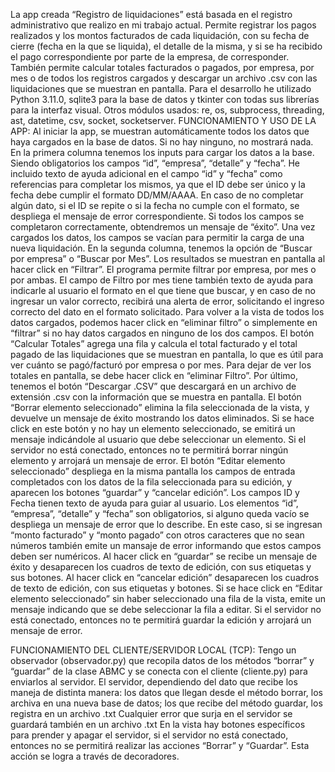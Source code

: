 La app creada “Registro de liquidaciones” está basada en el registro administrativo que realizo en mi trabajo actual. Permite registrar los pagos realizados y los montos facturados de cada liquidación, con su fecha de cierre (fecha en la que se liquida), el detalle de la misma, y si se ha recibido el pago correspondiente por parte de la empresa, de corresponder. También permite calcular totales facturados o pagados, por empresa, por mes o de todos los registros cargados y descargar un archivo .csv con las liquidaciones que se muestran en pantalla.
Para el desarrollo he utilizado Python 3.11.0, sqlite3 para la base de datos y tkinter con todas sus librerías para la interfaz visual. 
Otros módulos usados: re, os, subprocess, threading, ast, datetime, csv, socket, socketserver.
FUNCIONAMIENTO Y USO DE LA APP: 
Al iniciar la app, se muestran automáticamente todos los datos que haya cargados en la base de datos. Si no hay ninguno, no mostrará nada. 
En la primera columna tenemos los inputs para cargar los datos a la base. Siendo obligatorios los campos “id”, “empresa”, “detalle” y “fecha”. He incluido texto de ayuda adicional en el campo “id” y “fecha” como referencias para completar los mismos, ya que el ID debe ser único y la fecha debe cumplir el formato DD/MM/AAAA. En caso de no completar algún dato, si el ID se repite o si la fecha no cumple con el formato, se despliega el mensaje de error correspondiente. Si todos los campos se completaron correctamente, obtendremos un mensaje de “éxito”. Una vez cargados los datos, los campos se vacían para permitir la carga de una nueva liquidación.
En la segunda columna, tenemos la opción de “Buscar por empresa” o “Buscar por Mes”. Los resultados se muestran en pantalla al hacer click en “Filtrar”. El programa permite filtrar por empresa, por mes o por ambas. El campo de Filtro por mes tiene también texto de ayuda para indicarle al usuario el formato en el que tiene que buscar, y en caso de no ingresar un valor correcto, recibirá una alerta de error, solicitando el ingreso correcto del dato en el formato solicitado. Para volver a la vista de todos los datos cargados, podemos hacer click en “eliminar filtro” o simplemente en “filtrar” si no hay datos cargados en ninguno de los dos campos.
El botón “Calcular Totales” agrega una fila y calcula el total facturado y el total pagado de las liquidaciones que se muestran en pantalla, lo que es útil para ver cuánto se pagó/facturó por empresa o por mes. Para dejar de ver los totales en pantalla, se debe hacer click en “eliminar Filtro”. 
Por último, tenemos el botón “Descargar .CSV” que descargará en un archivo de extensión .csv con la información que se muestra en pantalla.
El botón “Borrar elemento seleccionado” elimina la fila seleccionada de la vista, y devuelve un mensaje de éxito mostrando los datos eliminados. Si se hace click en este botón y no hay un elemento seleccionado, se emitirá un mensaje indicándole al usuario que debe seleccionar un elemento.  Si el servidor no está conectado, entonces no te permitirá borrar ningún elemento y arrojará un mensaje de error.
El botón “Editar elemento seleccionado” despliega en la misma pantalla los campos de entrada completados con los datos de la fila seleccionada para su edición, y aparecen los botones “guardar” y “cancelar edición”. Los campos ID y Fecha tienen texto de ayuda para guiar al usuario. Los elementos “id”, “empresa”, “detalle” y  “fecha” son obligatorios, si alguno queda vacío se despliega un mensaje de error que lo describe. En este caso, si se ingresan “monto facturado” y “monto pagado” con otros caracteres que no sean números también emite un mansaje de error informando que estos campos deben ser numéricos. Al hacer click en “guardar” se recibe un mensaje de éxito y desaparecen los cuadros de texto de edición, con sus etiquetas y sus botones. Al  hacer click en “cancelar edición” desaparecen los cuadros de texto de edición, con sus etiquetas y botones. Si se hace click en “Editar elemento seleccionado” sin haber seleccionado una fila de la vista, emite un mensaje indicando que se debe seleccionar la fila a editar.  Si el servidor no está conectado, entonces no te permitirá guardar la edición y arrojará un mensaje de error.

FUNCIONAMIENTO DEL CLIENTE/SERVIDOR LOCAL (TCP):
Tengo un observador (observador.py) que recopila datos de los métodos “borrar” y “guardar” de la clase ABMC y se conecta con el cliente (cliente.py) para enviarlos al servidor.
El servidor, dependiendo del dato que recibe los maneja de distinta manera: los datos que llegan desde el método borrar, los archiva en una nueva base de datos; los que recibe del método guardar, los registra en un archivo .txt
Cualquier error que surja en el servidor se guardará también en un archivo .txt
En la vista hay botones específicos para prender y apagar el servidor, si el servidor no está conectado, entonces no se permitirá realizar las acciones “Borrar” y “Guardar”. Esta acción se logra a través de decoradores.  

